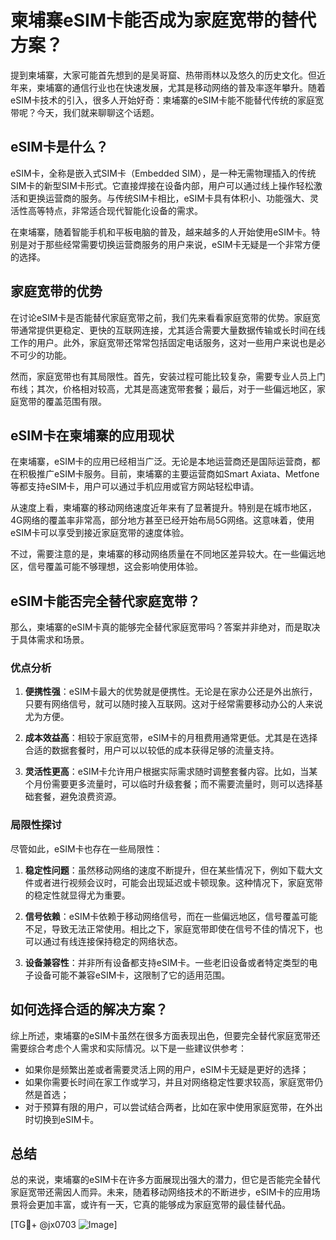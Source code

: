 # 柬埔寨eSIM卡能否成为家庭宽带的替代方案？

提到柬埔寨，大家可能首先想到的是吴哥窟、热带雨林以及悠久的历史文化。但近年来，柬埔寨的通信行业也在快速发展，尤其是移动网络的普及率逐年攀升。随着eSIM卡技术的引入，很多人开始好奇：柬埔寨的eSIM卡能不能替代传统的家庭宽带呢？今天，我们就来聊聊这个话题。

## eSIM卡是什么？

eSIM卡，全称是嵌入式SIM卡（Embedded SIM），是一种无需物理插入的传统SIM卡的新型SIM卡形式。它直接焊接在设备内部，用户可以通过线上操作轻松激活和更换运营商的服务。与传统SIM卡相比，eSIM卡具有体积小、功能强大、灵活性高等特点，非常适合现代智能化设备的需求。

在柬埔寨，随着智能手机和平板电脑的普及，越来越多的人开始使用eSIM卡。特别是对于那些经常需要切换运营商服务的用户来说，eSIM卡无疑是一个非常方便的选择。

## 家庭宽带的优势

在讨论eSIM卡是否能替代家庭宽带之前，我们先来看看家庭宽带的优势。家庭宽带通常提供更稳定、更快的互联网连接，尤其适合需要大量数据传输或长时间在线工作的用户。此外，家庭宽带还常常包括固定电话服务，这对一些用户来说也是必不可少的功能。

然而，家庭宽带也有其局限性。首先，安装过程可能比较复杂，需要专业人员上门布线；其次，价格相对较高，尤其是高速宽带套餐；最后，对于一些偏远地区，家庭宽带的覆盖范围有限。

## eSIM卡在柬埔寨的应用现状

在柬埔寨，eSIM卡的应用已经相当广泛。无论是本地运营商还是国际运营商，都在积极推广eSIM卡服务。目前，柬埔寨的主要运营商如Smart Axiata、Metfone等都支持eSIM卡，用户可以通过手机应用或官方网站轻松申请。

从速度上看，柬埔寨的移动网络速度近年来有了显著提升。特别是在城市地区，4G网络的覆盖率非常高，部分地方甚至已经开始布局5G网络。这意味着，使用eSIM卡可以享受到接近家庭宽带的速度体验。

不过，需要注意的是，柬埔寨的移动网络质量在不同地区差异较大。在一些偏远地区，信号覆盖可能不够理想，这会影响使用体验。

## eSIM卡能否完全替代家庭宽带？

那么，柬埔寨的eSIM卡真的能够完全替代家庭宽带吗？答案并非绝对，而是取决于具体需求和场景。

### 优点分析

1. **便携性强**：eSIM卡最大的优势就是便携性。无论是在家办公还是外出旅行，只要有网络信号，就可以随时接入互联网。这对于经常需要移动办公的人来说尤为方便。

2. **成本效益高**：相较于家庭宽带，eSIM卡的月租费用通常更低。尤其是在选择合适的数据套餐时，用户可以以较低的成本获得足够的流量支持。

3. **灵活性更高**：eSIM卡允许用户根据实际需求随时调整套餐内容。比如，当某个月份需要更多流量时，可以临时升级套餐；而不需要流量时，则可以选择基础套餐，避免浪费资源。

### 局限性探讨

尽管如此，eSIM卡也存在一些局限性：

1. **稳定性问题**：虽然移动网络的速度不断提升，但在某些情况下，例如下载大文件或者进行视频会议时，可能会出现延迟或卡顿现象。这种情况下，家庭宽带的稳定性就显得尤为重要。

2. **信号依赖**：eSIM卡依赖于移动网络信号，而在一些偏远地区，信号覆盖可能不足，导致无法正常使用。相比之下，家庭宽带即使在信号不佳的情况下，也可以通过有线连接保持稳定的网络状态。

3. **设备兼容性**：并非所有设备都支持eSIM卡。一些老旧设备或者特定类型的电子设备可能不兼容eSIM卡，这限制了它的适用范围。

## 如何选择合适的解决方案？

综上所述，柬埔寨的eSIM卡虽然在很多方面表现出色，但要完全替代家庭宽带还需要综合考虑个人需求和实际情况。以下是一些建议供参考：

- 如果你是频繁出差或者需要灵活上网的用户，eSIM卡无疑是更好的选择；
- 如果你需要长时间在家工作或学习，并且对网络稳定性要求较高，家庭宽带仍然是首选；
- 对于预算有限的用户，可以尝试结合两者，比如在家中使用家庭宽带，在外出时切换到eSIM卡。

## 总结

总的来说，柬埔寨的eSIM卡在许多方面展现出强大的潜力，但它是否能完全替代家庭宽带还需因人而异。未来，随着移动网络技术的不断进步，eSIM卡的应用场景将会更加丰富，或许有一天，它真的能够成为家庭宽带的最佳替代品。

[TG💪+ @jx0703 ![Image](https://github.com/user-attachments/assets/dbca1d08-cadb-493c-b0ec-ad6f7a83f270)]